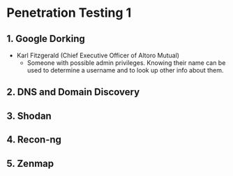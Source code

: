 # Penetration Testing 1

## 1. Google Dorking
- Karl Fitzgerald (Chief Executive Officer of Altoro Mutual)
   - Someone with possible admin privileges. Knowing their name can be used to determine a username and to look up other info about them.
## 2. DNS and Domain Discovery

## 3. Shodan

## 4. Recon-ng

## 5. Zenmap